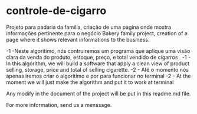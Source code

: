 # controle-de-cigarro
Projeto para padaria da familía, criação de uma pagina onde mostra informações pertinente para o negócio
Bakery family project, creation of a page where it shows relevant informations to the business.

-1 -Neste algoritimo, nós contruiremos um programa que aplique uma visão clara da venda do produto, estoque, preço, e total vendido de cigarros .
-1 - In this algorithm, we will build a software that apply a clean view of product selling, storage, price and total of selling cigarette.
-2 - Até o momento nós apenas iremos criar o algoritimo e por para funcionar no terminal
-2 - At the moment we will just make the algorithm and put it to work at terminal

Any modify in the document of the project will be put in this readme.md file.

For more information, send us a menssage.
